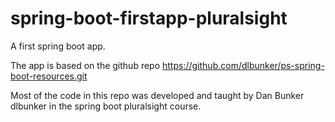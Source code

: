 # spring-boot-firstapp-pluralsight
A first spring boot app.

The app is based on the github repo
https://github.com/dlbunker/ps-spring-boot-resources.git

Most of the code in this repo was developed and taught by Dan Bunker dlbunker
in the spring boot pluralsight course.